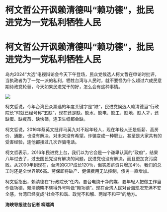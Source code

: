 # 柯文哲公开讽赖清德叫“赖功德”，批民进党为一党私利牺牲人民

# 柯文哲公开讽赖清德叫“赖功德”，批民进党为一党私利牺牲人民

岛内2024“大选”电视辩论会今天下午登场，民众党候选人柯文哲在申论时批评，当执政者为了一党一派的私利，牺牲台湾与人民时，就不要怪为什么超过六成民意期待政党轮替，今天如果民进党干的好，怎么会有这种事情。

![](https://inews.gtimg.com/om_bt/O-Ge5JNH13Acg7XIZyTX_PeajFm_mWDnWx4GA99QjYrpEAA/1000)

柯文哲说，今年台湾民众票选的年度关键字是“缺”，民进党候选人赖清德当“行政院长”时就已经号称“五缺”，现在还是缺。缺水、缺电、缺工、缺地、缺人才，还缺蛋、缺疫苗、缺快筛，连卫生纸都会缺。

柯文哲说，2016年蔡英文批评马英九对不起年轻人，现在年轻人还是低薪、高房价、通胀，也没有解决，对未来没有希望。诈骗变成一种职业，甚至是大家共有的受害经验，连他都接过几次诈骗电话。

柯文哲表示，2016年民进党上台，我们以为它会是一个谦卑认真的“政府”，结果八年过去了，过去国民党没有解决的问题，民进党也没有解决，而且更加贪污腐败。从2000年到现在，台湾的GDP成长120％，但实质薪资只增加4％，我们的总工时还是全世界第6高。劳保即将破产、健保费用无法控制，债务一直增加。

柯文哲指出，赖清德在“行政院长”任内，要台电烧干净的媒、要年轻人把做工作当作做功德，赖清德晓不晓得外号叫做“赖功德”。现在台湾人民对台海现况充满不安全感，台湾已经变成“社会不和谐、政党不和解、两岸不和平”的地方。

**海峡导报驻台记者 柳瑞鸿**

